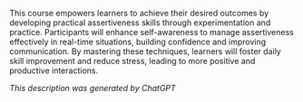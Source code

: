 This course empowers learners to achieve their desired outcomes by developing practical assertiveness skills through experimentation and practice. Participants will enhance self-awareness to manage assertiveness effectively in real-time situations, building confidence and improving communication. By mastering these techniques, learners will foster daily skill improvement and reduce stress, leading to more positive and productive interactions.

*This description was generated by ChatGPT*